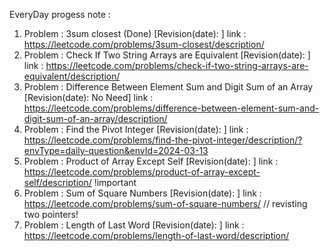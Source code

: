 EveryDay progess note :
1. Problem : 3sum closest (Done) [Revision(date):              ] link : https://leetcode.com/problems/3sum-closest/description/
2. Problem : Check If Two String Arrays are Equivalent [Revision(date):              ] link : https://leetcode.com/problems/check-if-two-string-arrays-are-equivalent/description/
3. Problem : Difference Between Element Sum and Digit Sum of an Array [Revision(date): No Need] link : https://leetcode.com/problems/difference-between-element-sum-and-digit-sum-of-an-array/description/
4. Problem : Find the Pivot Integer  [Revision(date):              ] link : https://leetcode.com/problems/find-the-pivot-integer/description/?envType=daily-question&envId=2024-03-13
5. Problem : Product of Array Except Self  [Revision(date):              ] link : https://leetcode.com/problems/product-of-array-except-self/description/ !important
6. Problem : Sum of Square Numbers [Revision(date):              ] link : https://leetcode.com/problems/sum-of-square-numbers/ // revisting two pointers!
7. Problem : Length of Last Word [Revision(date):              ] link :  https://leetcode.com/problems/length-of-last-word/description/
 
   
